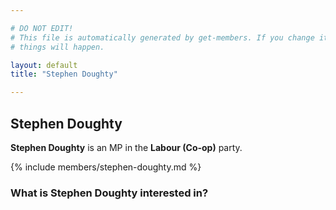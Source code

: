 ```yaml
---

# DO NOT EDIT!
# This file is automatically generated by get-members. If you change it, bad
# things will happen.

layout: default
title: "Stephen Doughty"

---
```


## Stephen Doughty

**Stephen Doughty** is an MP in the **Labour (Co-op)** party.

{% include members/stephen-doughty.md %}

### What is Stephen Doughty interested in?


